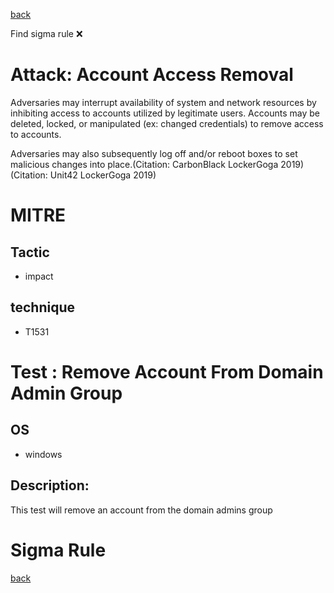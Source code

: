 
[back](../index.md)

Find sigma rule :x: 

# Attack: Account Access Removal 

Adversaries may interrupt availability of system and network resources by inhibiting access to accounts utilized by legitimate users. Accounts may be deleted, locked, or manipulated (ex: changed credentials) to remove access to accounts.

Adversaries may also subsequently log off and/or reboot boxes to set malicious changes into place.(Citation: CarbonBlack LockerGoga 2019)(Citation: Unit42 LockerGoga 2019)

# MITRE
## Tactic
  - impact


## technique
  - T1531


# Test : Remove Account From Domain Admin Group
## OS
  - windows


## Description:
This test will remove an account from the domain admins group


# Sigma Rule


[back](../index.md)

